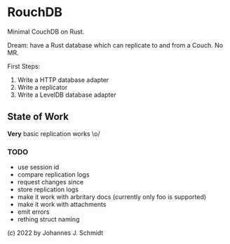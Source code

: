 # RouchDB
Minimal CouchDB on Rust.

Dream: have a Rust database which can replicate to and from a Couch. No MR.

First Steps:
1. Write a HTTP database adapter
2. Write a replicator
3. Write a LevelDB database adapter


## State of Work

**Very** basic replication works \o/

### TODO
* use session id
* compare replication logs
* request changes since
* store replication logs
* make it work with arbritary docs (currently only foo is supported)
* make it work with attachments
* emit errors
* rething struct naming

(c) 2022 by Johannes J. Schmidt
